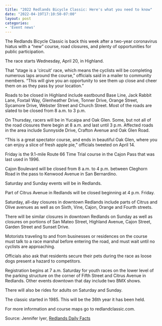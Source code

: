 ```yaml
---
title: "2022 Redlands Bicycle Classic: Here's what you need to know"
date: "2022-04-19T17:10:50-07:00"
layout: post
categories:
- 'Event news'
---
```


The Redlands Bicycle Classic is back this week after a two-year coronavirus hiatus with a “new” course, road closures, and plenty of opportunities for public participation.

The race starts Wednesday, April 20, in Highland.

That “stage is a 'circuit' race, which means the cyclists will be completing numerous laps around the course,” officials said in a mailer to community members. “This will give you an opportunity to see them up close and cheer them on as they pass by your location.”

Roads to be closed in Highland include eastbound Base Line, Jack Rabbit Lane, Foxtail Way, Glenheather Drive, Tonner Drive, Orange Street, Sycamore Drive, Webster Street and Church Street. Most of the roads are slated to be closed from 8 a.m. to 3 p.m.

On Thursday, racers will be in Yucaipa and Oak Glen. Some, but not all of the road closures there begin at 8 a.m. and last until 3 p.m. Affected roads in the area include Sunnyside Drive, Crafton Avenue and Oak Glen Road.

“This is a great spectator course, and ends in beautiful Oak Glen, where you can enjoy a slice of fresh apple pie,” officials tweeted on April 14.

Friday is the 9.1-mile Route 66 Time Trial course in the Cajon Pass that was last used in 1996.

Cajon Boulevard will be closed from 8 a.m. to 4 p.m. between Cleghorn Road in the pass to Kenwood Avenue in San Bernardino.

Saturday and Sunday events will be in Redlands.

Part of Citrus Avenue in Redlands will be closed beginning at 4 p.m. Friday.

Saturday, all-day closures in downtown Redlands include parts of Citrus and Olive avenues as well as on Sixth, Vine, Cajon, Orange and Fourth streets.

There will be similar closures in downtown Redlands on Sunday as well as closures on portions of San Mateo Street, Highland Avenue, Cajon Street, Garden Street and Sunset Drive.

Motorists traveling to and from businesses or residences on the course must talk to a race marshal before entering the road, and must wait until no cyclists are approaching.

Officials also ask that residents secure their pets during the race as loose dogs present a hazard to competitors.

Registration begins at 7 a.m. Saturday for youth races on the lower level of the parking structure on the corner of Fifth Street and Citrus Avenue in Redlands. Other events downtown that day include two BMX shows.

There will also be rides for adults on Saturday and Sunday.

The classic started in 1985. This will be the 36th year it has been held.

For more information and course maps go to redlandclassic.com.

Source: Jennifer Iyer, [Redlands Daily Facts](https://www.redlandsdailyfacts.com/2022/04/18/2022-redlands-bicycle-classic-heres-what-you-need-to-know/)